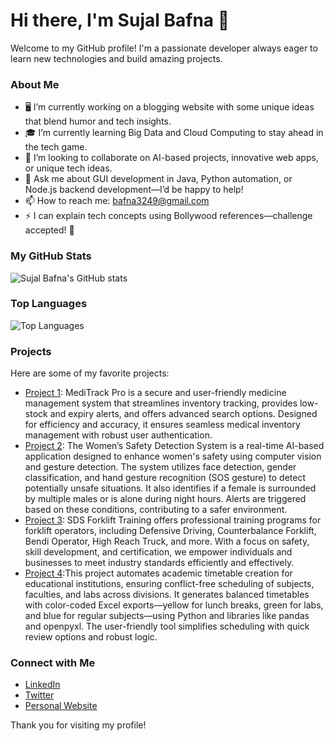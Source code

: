 # Hi there, I'm Sujal Bafna 👋

Welcome to my GitHub profile! I'm a passionate developer always eager to learn new technologies and build amazing projects.

### About Me

- 🖥️ I’m currently working on a blogging website with some unique ideas that blend humor and tech insights.
- 🎓 I’m currently learning Big Data and Cloud Computing to stay ahead in the tech game.
- 🤝 I’m looking to collaborate on AI-based projects, innovative web apps, or unique tech ideas.
- 💬 Ask me about GUI development in Java, Python automation, or Node.js backend development—I’d be happy to help!
- 📫 How to reach me: bafna3249@gmail.com
- ⚡ I can explain tech concepts using Bollywood references—challenge accepted! 🎥

### My GitHub Stats

![Sujal Bafna's GitHub stats](https://github-readme-stats.vercel.app/api?username=sujalbafna&show_icons=true&theme=radical)

### Top Languages

![Top Languages](https://github-readme-stats.vercel.app/api/top-langs/?username=sujalbafna&layout=compact&theme=radical)

### Projects

Here are some of my favorite projects:

- [Project 1]([https://github.com/sujalbafna/Medicine-Management-Store]): MediTrack Pro is a secure and user-friendly medicine management system that streamlines inventory tracking, provides low-stock and expiry alerts, and offers advanced search options. Designed for efficiency and accuracy, it ensures seamless medical inventory management with robust user authentication.
- [Project 2]([https://github.com/sujalbafna/Safira]): The Women’s Safety Detection System is a real-time AI-based application designed to enhance women's safety using computer vision and gesture detection. The system utilizes face detection, gender classification, and hand gesture recognition (SOS gesture) to detect potentially unsafe situations. It also identifies if a female is surrounded by multiple males or is alone during night hours. Alerts are triggered based on these conditions, contributing to a safer environment.
- [Project 3]([https://sdsforklifttraining.com]): SDS Forklift Training offers professional training programs for forklift operators, including Defensive Driving, Counterbalance Forklift, Bendi Operator, High Reach Truck, and more. With a focus on safety, skill development, and certification, we empower individuals and businesses to meet industry standards efficiently and effectively.
- [Project 4]([https://github.com/sujalbafna/Timely-Tables]):This project automates academic timetable creation for educational institutions, ensuring conflict-free scheduling of subjects, faculties, and labs across divisions. It generates balanced timetables with color-coded Excel exports—yellow for lunch breaks, green for labs, and blue for regular subjects—using Python and libraries like pandas and openpyxl. The user-friendly tool simplifies scheduling with quick review options and robust logic.
   
### Connect with Me

- [LinkedIn](https://www.linkedin.com/in/sujalbafna)
- [Twitter](https://twitter.com/sujalbafna)
- [Personal Website](https://sujalbafna.com)

Thank you for visiting my profile!

